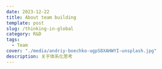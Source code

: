 ```yaml
---
date: 2023-12-22
title: About team building
template: post
slug: /thinking-in-global
category: R&D
tags:
  - Team
cover: "./media/andriy-boechko-ugpS8XAHWYI-unsplash.jpg"
description: 关于体系化思考
---
```

